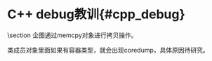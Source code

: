 C++ debug教训{#cpp_debug}
========================


\section 企图通过memcpy对象进行拷贝操作。

类成员对象里面如果有容器类型，就会出现coredump，具体原因待研究。
